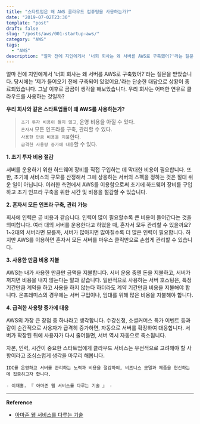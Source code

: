 ```yaml
---
title: "스타트업은 왜 AWS 클라우드 컴퓨팅을 사용하는가?"
date: "2019-07-02T23:30"
template: "post"
draft: false
slug: "/posts/aws/001-startup-aws/"
category: "AWS"
tags:
  - "AWS"
description: "얼마 전에 지인에게서 '너희 회사는 왜 서버를 AWS로 구축했어?'라는 질문을 받았습니다. 당시에는 '제가 들어오기 전에 구축되어 있었어요.'라는 단순한 대답으로 상황이 종료되었습니다."
---
```


얼마 전에 지인에게서 '너희 회사는 왜 서버를 AWS로 구축했어?'라는 질문을 받았습니다. 당시에는 '제가 들어오기 전에 구축되어 있었어요.'라는 단순한 대답으로 상황이 종료되었습니다. 
그날 이후로 곰곰이 생각을 해보았습니다. 우리 회사는 어떠한 연유로 클라우드를 사용하는 것일까?

**우리 회사와 같은 스타트업들이 왜 AWS를 사용하는가?**
> `초기 투자 비용이 들지 않고`, 운영 비용을 아낄 수 있다.  
> `혼자서` 모든 인프라를 구축, 관리할 수 있다.  
> `사용한 만큼 비용을 지불`한다.  
> `급격한 사용량 증가에 대응`할 수 있다.

**1. 초기 투자 비용 절감**

서버를 운용하기 위한 하드웨어 장비를 직접 구입하는 데 막대한 비용이 필요합니다. 또한, 초기에 서비스의   규모를 산정해서 그에 상응하는 서버의 스펙을 정하는 것은 절대 쉬운 일이 아닙니다. 이러한 측면에서 AWS를 이용함으로써 초기에 하드웨어 장비를 구입하고 초기 인프라 구축을 위한 시간 및 비용을 절감할 수 있습니다.

**2. 혼자서 모든 인프라 구축, 관리 가능**

회사에 인력은 곧 비용과 같습니다. 인력이 많이 필요할수록 큰 비용이 들어간다는 것을 의미합니다. 여러 대의 서버를 운용한다고 하였을 때, 혼자서 모두 관리할 수 있을까요? 1~2대의 서버라면 모를까, 서버가 많아지면 많아질수록 더 많은 인력이 필요합니다. 하지만 AWS를 이용하면 혼자서 모든 서버를 마우스 클릭만으로 손쉽게 관리할 수 있습니다.

**3. 사용한 만큼 비용 지불**

AWS는 내가 사용한 만큼만 금액을 지불합니다. 서버 운용 중엔 돈을 지불하고, 서버가 꺼지면 비용을 내지 않는다는 말과 같습니다. 일반적으로 사용하는 서버 호스팅은, 특정 기간만큼 계약을 하고 사용을 하지 않는다 하더라도 계약 기간만큼 비용을 지불해야 합니다. 온프레미스의 경우에는 서버 구입이나, 임대를 위해 많은 비용을 지불해야 합니다.

**4. 급격한 사용량 증가에 대응**

AWS의 가장 큰 장점 중 하나라고 생각합니다. 수강신청, 소셜커머스 특가 이벤트 등과 같이 순간적으로 사용자가 급격히 증가하면, 자동으로 서버를 확장하여 대응합니다. 서버가 확장된 뒤에 사용자가 다시 줄어들면, 서버 역시 자동으로 축소됩니다.

자본, 인력, 시간이 중요한 스타트업에게 클라우드 서비스는 우선적으로 고려해야 할 사항이라고 조심스럽게 생각을 마무리 해봅니다.

````
IDC를 운영하고 서버를 관리하는 노력과 비용을 절감하여, 비즈니스 모델과 제품을 현신하는 데 집중하고자 합니다.

- 이재홍. 『 아마존 웹 서비스를 다루는 기술 』 - 
````

---

**Reference**
- [아마존 웹 서비스를 다루는 기술](https://www.aladin.co.kr/shop/wproduct.aspx?ItemId=46766285)
